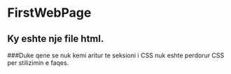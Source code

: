 # FirstWebPage
## Ky eshte nje file html.
###Duke qene se nuk kemi aritur te seksioni i CSS nuk eshte perdorur CSS per stilizimin e faqes.
